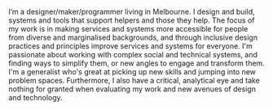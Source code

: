 I’m a designer/maker/programmer living in Melbourne. I design and build, systems and tools that support helpers and those they help. The focus of my work is in making services and systems more accessible for people from diverse and marginalised backgrounds, and through inclusive design practices and principles improve services and systems for everyone. I'm passionate about working with complex social and technical systems, and finding ways to simplify them, or new angles to engage and transform them. I'm a generalist who's great at picking up new skills and jumping into new problem spaces. Furthermore, I also have a critical, analytical eye and take nothing for granted when evaluating my work and new avenues of design and technology. 